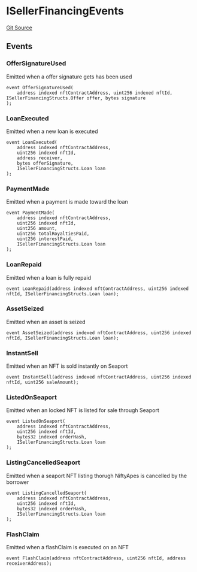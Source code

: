 # ISellerFinancingEvents
[Git Source](https://github.com/NiftyApes/sellerFinancing/blob/f6ca9d9e78c8f1005882d5e3953bf8db14722758/src/interfaces/sellerFinancing/ISellerFinancingEvents.sol)


## Events
### OfferSignatureUsed
Emitted when a offer signature gets has been used


```solidity
event OfferSignatureUsed(
    address indexed nftContractAddress, uint256 indexed nftId, ISellerFinancingStructs.Offer offer, bytes signature
);
```

### LoanExecuted
Emitted when a new loan is executed


```solidity
event LoanExecuted(
    address indexed nftContractAddress,
    uint256 indexed nftId,
    address receiver,
    bytes offerSignature,
    ISellerFinancingStructs.Loan loan
);
```

### PaymentMade
Emitted when a payment is made toward the loan


```solidity
event PaymentMade(
    address indexed nftContractAddress,
    uint256 indexed nftId,
    uint256 amount,
    uint256 totalRoyaltiesPaid,
    uint256 interestPaid,
    ISellerFinancingStructs.Loan loan
);
```

### LoanRepaid
Emitted when a loan is fully repaid


```solidity
event LoanRepaid(address indexed nftContractAddress, uint256 indexed nftId, ISellerFinancingStructs.Loan loan);
```

### AssetSeized
Emitted when an asset is seized


```solidity
event AssetSeized(address indexed nftContractAddress, uint256 indexed nftId, ISellerFinancingStructs.Loan loan);
```

### InstantSell
Emitted when an NFT is sold instantly on Seaport


```solidity
event InstantSell(address indexed nftContractAddress, uint256 indexed nftId, uint256 saleAmount);
```

### ListedOnSeaport
Emitted when an locked NFT is listed for sale through Seaport


```solidity
event ListedOnSeaport(
    address indexed nftContractAddress,
    uint256 indexed nftId,
    bytes32 indexed orderHash,
    ISellerFinancingStructs.Loan loan
);
```

### ListingCancelledSeaport
Emitted when a seaport NFT listing thorugh NiftyApes is cancelled by the borrower


```solidity
event ListingCancelledSeaport(
    address indexed nftContractAddress,
    uint256 indexed nftId,
    bytes32 indexed orderHash,
    ISellerFinancingStructs.Loan loan
);
```

### FlashClaim
Emitted when a flashClaim is executed on an NFT


```solidity
event FlashClaim(address nftContractAddress, uint256 nftId, address receiverAddress);
```

